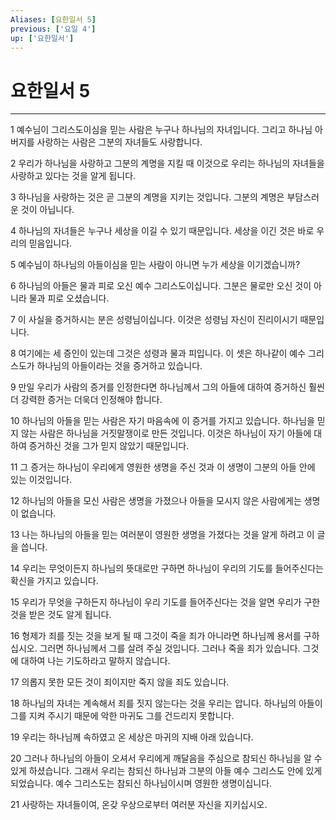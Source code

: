 ```yaml
---
Aliases: [요한일서 5]
previous: ['요일 4']
up: ['요한일서']
---
```

# 요한일서 5

***


1 예수님이 그리스도이심을 믿는 사람은 누구나 하나님의 자녀입니다. 그리고 하나님 아버지를 사랑하는 사람은 그분의 자녀들도 사랑합니다. 

2 우리가 하나님을 사랑하고 그분의 계명을 지킬 때 이것으로 우리는 하나님의 자녀들을 사랑하고 있다는 것을 알게 됩니다. 

3 하나님을 사랑하는 것은 곧 그분의 계명을 지키는 것입니다. 그분의 계명은 부담스러운 것이 아닙니다. 

4 하나님의 자녀들은 누구나 세상을 이길 수 있기 때문입니다. 세상을 이긴 것은 바로 우리의 믿음입니다. 

5 예수님이 하나님의 아들이심을 믿는 사람이 아니면 누가 세상을 이기겠습니까? 

6 하나님의 아들은 물과 피로 오신 예수 그리스도이십니다. 그분은 물로만 오신 것이 아니라 물과 피로 오셨습니다. 

7 이 사실을 증거하시는 분은 성령님이십니다. 이것은 성령님 자신이 진리이시기 때문입니다. 

8 여기에는 세 증인이 있는데 그것은 성령과 물과 피입니다. 이 셋은 하나같이 예수 그리스도가 하나님의 아들이라는 것을 증거하고 있습니다. 

9 만일 우리가 사람의 증거를 인정한다면 하나님께서 그의 아들에 대하여 증거하신 훨씬 더 강력한 증거는 더욱더 인정해야 합니다. 

10 하나님의 아들을 믿는 사람은 자기 마음속에 이 증거를 가지고 있습니다. 하나님을 믿지 않는 사람은 하나님을 거짓말쟁이로 만든 것입니다. 이것은 하나님이 자기 아들에 대하여 증거하신 것을 그가 믿지 않았기 때문입니다. 

11 그 증거는 하나님이 우리에게 영원한 생명을 주신 것과 이 생명이 그분의 아들 안에 있는 이것입니다. 

12 하나님의 아들을 모신 사람은 생명을 가졌으나 아들을 모시지 않은 사람에게는 생명이 없습니다. 

13 나는 하나님의 아들을 믿는 여러분이 영원한 생명을 가졌다는 것을 알게 하려고 이 글을 씁니다. 

14 우리는 무엇이든지 하나님의 뜻대로만 구하면 하나님이 우리의 기도를 들어주신다는 확신을 가지고 있습니다. 

15 우리가 무엇을 구하든지 하나님이 우리 기도를 들어주신다는 것을 알면 우리가 구한 것을 받은 것도 알게 됩니다. 

16 형제가 죄를 짓는 것을 보게 될 때 그것이 죽을 죄가 아니라면 하나님께 용서를 구하십시오. 그러면 하나님께서 그를 살려 주실 것입니다. 그러나 죽을 죄가 있습니다. 그것에 대하여 나는 기도하라고 말하지 않습니다. 

17 의롭지 못한 모든 것이 죄이지만 죽지 않을 죄도 있습니다. 

18 하나님의 자녀는 계속해서 죄를 짓지 않는다는 것을 우리는 압니다. 하나님의 아들이 그를 지켜 주시기 때문에 악한 마귀도 그를 건드리지 못합니다. 

19 우리는 하나님께 속하였고 온 세상은 마귀의 지배 아래 있습니다. 

20 그러나 하나님의 아들이 오셔서 우리에게 깨달음을 주심으로 참되신 하나님을 알 수 있게 하셨습니다. 그래서 우리는 참되신 하나님과 그분의 아들 예수 그리스도 안에 있게 되었습니다. 예수 그리스도는 참되신 하나님이시며 영원한 생명이십니다. 

21 사랑하는 자녀들이여, 온갖 우상으로부터 여러분 자신을 지키십시오.
